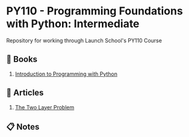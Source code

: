 # PY110 - Programming Foundations with Python: Intermediate
Repository for working through Launch School's PY110 Course


## :green_book: Books
1. [Introduction to Programming with Python](https://launchschool.com/books/python)

## :memo: Articles
1. [The Two Layer Problem](https://medium.com/launch-school/the-two-layer-problem-915b7587654c)

## :clipboard: Notes
